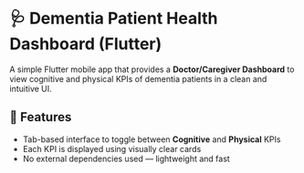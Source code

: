 # 🩺 Dementia Patient Health Dashboard (Flutter)

A simple Flutter mobile app that provides a **Doctor/Caregiver Dashboard** to view cognitive and physical KPIs of dementia patients in a clean and intuitive UI.

## 📱 Features

- Tab-based interface to toggle between **Cognitive** and **Physical** KPIs
- Each KPI is displayed using visually clear cards
- No external dependencies used — lightweight and fast
